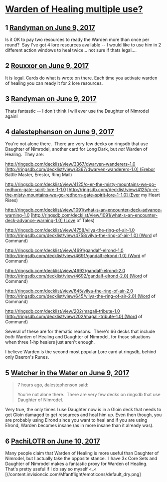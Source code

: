 # [Warden of Healing multiple use?](https://community.fantasyflightgames.com/topic/251770-warden-of-healing-multiple-use/)

## 1 [Randyman on June 9, 2017](https://community.fantasyflightgames.com/topic/251770-warden-of-healing-multiple-use/?do=findComment&comment=2828860)

Is it OK to pay two resources to ready the Warden more than once per round?  Say I've got 4 lore resources available -- I would like to use him in 2 different action windows to heal twice... not sure if thats legal....

## 2 [Rouxxor on June 9, 2017](https://community.fantasyflightgames.com/topic/251770-warden-of-healing-multiple-use/?do=findComment&comment=2828863)

It is legal. Cards do what is wrote on there. Each time you activate warden of healing you can ready it for 2 lore resources.

## 3 [Randyman on June 9, 2017](https://community.fantasyflightgames.com/topic/251770-warden-of-healing-multiple-use/?do=findComment&comment=2828864)

Thats fantastic -- I don't think I will ever use the Daughter of Nimrodel again!

## 4 [dalestephenson on June 9, 2017](https://community.fantasyflightgames.com/topic/251770-warden-of-healing-multiple-use/?do=findComment&comment=2829325)

You're not alone there.  There are very few decks on ringsdb that use Daughter of Nimrodel, another card for Long Dark, but *not* Warden of Healing.  They are:

http://ringsdb.com/decklist/view/3367/dwarven-wanderers-1.0 [http://ringsdb.com/decklist/view/3367/dwarven-wanderers-1.0] (Erebor Battle Master, Erestor, Ring Mail)

http://ringsdb.com/decklist/view/4125/o-er-the-misty-mountains-we-go-redhorn-gate-spirit-lore-1-1.0 [http://ringsdb.com/decklist/view/4125/o-er-the-misty-mountains-we-go-redhorn-gate-spirit-lore-1-1.0] (Ever my Heart Rises)

http://ringsdb.com/decklist/view/1091/what-s-an-encounter-deck-advance-warning-1.0 [http://ringsdb.com/decklist/view/1091/what-s-an-encounter-deck-advance-warning-1.0] (Love of Tales)

http://ringsdb.com/decklist/view/4758/vilya-the-ring-of-air-1.0 [http://ringsdb.com/decklist/view/4758/vilya-the-ring-of-air-1.0] (Word of Command)

http://ringsdb.com/decklist/view/4691/gandalf-elrond-1.0 [http://ringsdb.com/decklist/view/4691/gandalf-elrond-1.0] (Word of Command)

http://ringsdb.com/decklist/view/4692/gandalf-elrond-2.0 [http://ringsdb.com/decklist/view/4692/gandalf-elrond-2.0] (Word of Command)

http://ringsdb.com/decklist/view/645/vilya-the-ring-of-air-2.0 [http://ringsdb.com/decklist/view/645/vilya-the-ring-of-air-2.0] (Word of Command)

http://ringsdb.com/decklist/view/202/magali-tribute-1.0 [http://ringsdb.com/decklist/view/202/magali-tribute-1.0] (Word of Command)

Several of these are for thematic reasons.  There's 66 decks that include *both* Warden of Healing and Daughter of Nimrodel, for those situations when three 1-hp healers just aren't enough.

I believe Warden is the second most popular Lore card at ringsdb, behind only Daeron's Runes.

## 5 [Watcher in the Water on June 9, 2017](https://community.fantasyflightgames.com/topic/251770-warden-of-healing-multiple-use/?do=findComment&comment=2830333)

> 7 hours ago, dalestephenson said:
> 
> You're not alone there.  There are very few decks on ringsdb that use Daughter of Nimrodel.

Very true, the only times I use Daughter now is in a Gloin deck that needs to get Gloin damaged to get resources and heal him up. Even then though, you are probably using Elrond since you want to heal and if you are using Elrond, Warden becomes insane (as in more insane than it already was).

## 6 [PachiLOTR on June 10, 2017](https://community.fantasyflightgames.com/topic/251770-warden-of-healing-multiple-use/?do=findComment&comment=2831205)

Many people claim that Warden of Healing is more useful than Daughter of Nimrodel, but I actually take the opposite stance.  I have 3x Core Sets and Daughter of Nimrodel makes a fantastic proxy for Warden of Healing.  That's pretty useful if I do say so myself <_< [//content.invisioncic.com/Mfantflight/emoticons/default_dry.png]

